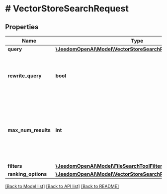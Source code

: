 # # VectorStoreSearchRequest

## Properties

Name | Type | Description | Notes
------------ | ------------- | ------------- | -------------
**query** | [**\JeedomOpenAI\Model\VectorStoreSearchRequestQuery**](VectorStoreSearchRequestQuery.md) |  |
**rewrite_query** | **bool** | Whether to rewrite the natural language query for vector search. | [optional] [default to false]
**max_num_results** | **int** | The maximum number of results to return. This number should be between 1 and 50 inclusive. | [optional] [default to 10]
**filters** | [**\JeedomOpenAI\Model\FileSearchToolFilters**](FileSearchToolFilters.md) |  | [optional]
**ranking_options** | [**\JeedomOpenAI\Model\VectorStoreSearchRequestRankingOptions**](VectorStoreSearchRequestRankingOptions.md) |  | [optional]

[[Back to Model list]](../../README.md#models) [[Back to API list]](../../README.md#endpoints) [[Back to README]](../../README.md)
